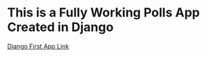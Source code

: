 # This is a Fully Working Polls App Created in Django
[Django First App Link](https://docs.djangoproject.com/en/3.1/intro/tutorial01/)
